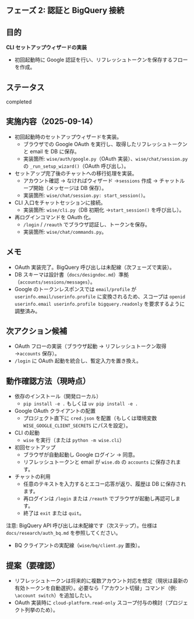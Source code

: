 ## フェーズ 2: 認証と BigQuery 接続

## 目的

**CLI セットアップウィザードの実装**

- 初回起動時に Google 認証を行い、リフレッシュトークンを保存するフローを作成。

## ステータス

completed

## 実施内容（2025-09-14）

- 初回起動時のセットアップウィザードを実装。
  - ブラウザでの Google OAuth を実行し、取得したリフレッシュトークンと email を DB に保存。
  - 実装箇所: `wise/auth/google.py`（OAuth 実装）、`wise/chat/session.py` の `_run_setup_wizard()`（OAuth 呼び出し）。
- セットアップ完了後のチャットへの移行処理を実装。
  - アカウント確認 → なければウィザード →`sessions` 作成 → チャットループ開始（メッセージは DB 保存）。
  - 実装箇所: `wise/chat/session.py: start_session()`。
- CLI 入口をチャットセッションに接続。
  - 実装箇所: `wise/cli.py`（DB 初期化 →`start_session()` を呼び出し）。
- 再ログインコマンドを OAuth 化。
  - `/login` / `/reauth` でブラウザ認証し、トークンを保存。
  - 実装箇所: `wise/chat/commands.py`。

## メモ

- OAuth 実装完了。BigQuery 呼び出しは未配線（次フェーズで実装）。
- DB スキーマは設計書（`docs/designdoc.md`）準拠（`accounts/sessions/messages`）。
- Google のトークンレスポンスでは `email/profile` が `userinfo.email/userinfo.profile` に変換されるため、スコープは `openid userinfo.email userinfo.profile bigquery.readonly` を要求するように調整済み。

## 次アクション候補

- OAuth フローの実装（ブラウザ起動 → リフレッシュトークン取得 →`accounts` 保存）。
- `/login` に OAuth 起動を統合し、暫定入力を置き換え。

## 動作確認方法（現時点）

- 依存のインストール（開発ローカル）
  - `pip install -e .` もしくは `uv pip install -e .`
- Google OAuth クライアントの配置
  - プロジェクト直下に `cred.json` を配置（もしくは環境変数 `WISE_GOOGLE_CLIENT_SECRETS` にパスを設定）。
- CLI の起動
  - `wise` を実行（または `python -m wise.cli`）
- 初回セットアップ
  - ブラウザが自動起動し Google ログイン → 同意。
  - リフレッシュトークンと email が `wise.db` の `accounts` に保存されます。
- チャットの利用
  - 任意のテキストを入力するとエコー応答が返り、履歴は DB に保存されます。
  - 再ログインは `/login` または `/reauth` でブラウザが起動し再認可します。
  - 終了は `exit` または `quit`。

注意: BigQuery API 呼び出しは未配線です（次ステップ）。仕様は `docs/research/auth_bq.md` を参照してください。

- BQ クライアントの実配線（`wise/bq/client.py` 置換）。

## 提案（要確認）

- リフレッシュトークンは将来的に複数アカウント対応を想定（現状は最新の有効トークンを自動選択）。必要なら「アカウント切替」コマンド（例: `\account switch`）を追加したい。
- OAuth 実装時に `cloud-platform.read-only` スコープ付与の検討（プロジェクト列挙のため）。
